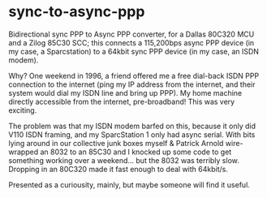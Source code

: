 # sync-to-async-ppp
Bidirectional sync PPP to Async PPP converter, for a Dallas 80C320 MCU and a Zilog 85C30 SCC; this connects a 115,200bps async PPP device (in my case, a Sparcstation) to a 64kbit sync PPP device (in my case, an ISDN modem).

Why? One weekend in 1996, a friend offered me a free dial-back ISDN PPP connection to the internet (ping my IP address from the internet, and their system would dial my ISDN line and bring up PPP). My home machine directly accessible from the internet, pre-broadband! This was very exciting.

The problem was that my ISDN modem barfed on this, because it only did V110 ISDN framing, and my SparcStation 1 only had async serial. With bits lying around in our collective junk boxes myself & Patrick Arnold wire-wrapped an 8032 to an 85C30 and I knocked up some code to get something working over a weekend... but the 8032 was terribly slow. Dropping in an 80C320 made it fast enough to deal with 64kbit/s.

Presented as a curiousity, mainly, but maybe someone will find it useful.
